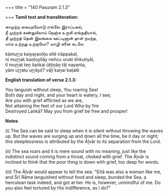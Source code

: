 +++
title = "140 Pasuram 2.1.3"

+++
**Tamil text and transliteration:**

காமுற்ற கையறவோடு எல்லே இராப்பகல்,  
நீ முற்றக் கண்துயிலாய் நெஞ்சு உருகி ஏங்குதியால்,  
தீ முற்றத் தென் இலங்கை ஊட்டினான் தாள் நயந்த,  
யாம் உற்றது உற்றாயோ? வாழி கனை கடலே

kāmuṟṟa kaiyaṟavōṭu ellē irāppakal,  
nī muṟṟak kaṇtuyilāy neñcu uruki ēṅkutiyāl,  
tī muṟṟat teṉ ilaṅkai ūṭṭiṉāṉ tāḷ nayanta,  
yām uṟṟatu uṟṟāyō? vāḻi kaṉai kaṭalē

**English translation of verse 2.1.3:**

You languish without sleep, You roaring Sea!  
Both day and night, and your heart is watery, I see;  
Are you with grief afflicted as we are,  
Not attaining the feet of our Lord Who by fire  
Destroyed Laṅkā? May you from grief be free and prosper!

**Notes**

\(i\) The Sea can be said to sleep when it is silent without throwing the waves up. But the waves are surging up and down all the time, be it day or night; this sleeplessness is attributed by the Āḻvār to its separation from the Lord.

\(ii\) The sea roars and it is mere sound with no meaning, just like the indistinct sound coming from a throat, choked with grief. The Āḻvār is inclined to think that the poor thing is down with grief, too deep for words.

\(iii\) The Āḻvār would appear to tell the sea: “Sītā was also a woman like me, and Śrī Rāma languished without food and sleep, bunded the Sea, a herculean task indeed, and got at her. He is, however, unmindful of me. Do you also feel tortured by His indifference, as I do?”


